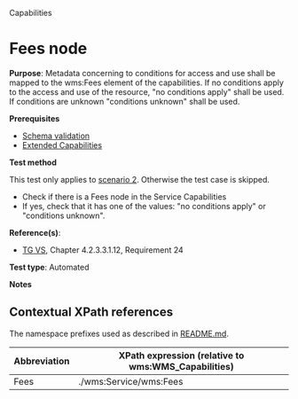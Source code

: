Capabilities
# Fees node

**Purpose**: Metadata concerning to conditions for access and use shall be mapped to the wms:Fees element of the capabilities. If no conditions apply to the access and use of the resource, "no conditions apply" shall be used. If conditions are unknown "conditions unknown" shall be used.

**Prerequisites**

* [Schema validation](./schema-validation)
* [Extended Capabilities](./extended-capabilities)

**Test method**

This test only applies to [scenario 2](#scenario-2). Otherwise the test case is skipped.
* Check if there is a Fees node in the Service Capabilities
* If yes, check that it has one of the values: "no conditions apply" or "conditions unknown".

**Reference(s)**:
* [TG VS](./README#ref_TG_VS), Chapter 4.2.3.3.1.12, Requirement 24

**Test type**: Automated

**Notes**

## Contextual XPath references

The namespace prefixes used as described in [README.md](./README#namespaces).

Abbreviation                                               |  XPath expression (relative to wms:WMS_Capabilities)
---------------------------------------------------------- | -------------------------------------------------------------------------
Fees <a name="Fees"></a> | ./wms:Service/wms:Fees
